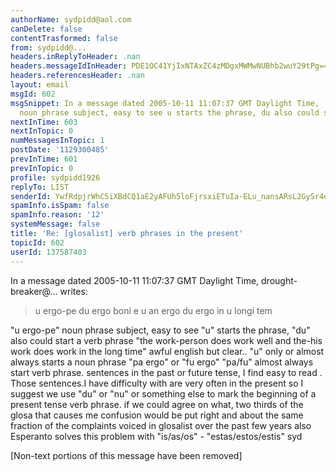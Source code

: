 ```yaml
---
authorName: sydpidd@aol.com
canDelete: false
contentTrasformed: false
from: sydpidd@...
headers.inReplyToHeader: .nan
headers.messageIdInHeader: PDE1OC41YjIxNTAxZC4zMDgxMWMwNUBhb2wuY29tPg==
headers.referencesHeader: .nan
layout: email
msgId: 602
msgSnippet: In a message dated 2005-10-11 11:07:37 GMT Daylight Time, ... u ergo-pe
  noun phrase subject, easy to see u starts the phrase, du also could start a verb
nextInTime: 603
nextInTopic: 0
numMessagesInTopic: 1
postDate: '1129300485'
prevInTime: 601
prevInTopic: 0
profile: sydpidd1926
replyTo: LIST
senderId: YwfRdpjrWhC5iXBdCQ1aE2yAFUh5loFjrsxiETuIa-ELu_nansARsL2GySr4eghXlX8nabBx
spamInfo.isSpam: false
spamInfo.reason: '12'
systemMessage: false
title: 'Re: [glosalist] verb phrases in the present'
topicId: 602
userId: 137587403
---
```


In a message dated 2005-10-11 11:07:37 GMT Daylight Time, 
drought-breaker@... writes:

> u ergo-pe du ergo boni e u an ergo du ergo in u longi tem

"u ergo-pe" noun phrase subject, easy to see "u" starts the phrase, "du" also 
could start a verb phrase
"the work-person does work well and the-his work does work in the long time" 
awful english but clear.. "u" only or almost always starts a noun phrase
"pa ergo" or "fu ergo" "pa/fu" almost always start  verb phrase. sentences in 
the past or future tense, I find easy to read . Those sentences.I have 
difficulty with are very often  in the present so I suggest we use "du" or "nu" or 
something else to mark the beginning of a present tense verb phrase. if we 
could agree on what, two thirds of the glosa that causes me confusion would be put 
right  and about the same fraction of the complaints voiced in glosalist over 
the past few years also
Esperanto solves this problem with "is/as/os"  - "estas/estos/estis"
syd


[Non-text portions of this message have been removed]


